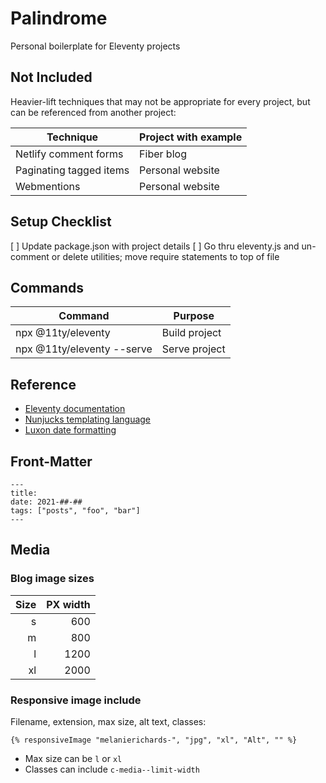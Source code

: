 # Palindrome

Personal boilerplate for Eleventy projects

## Not Included

Heavier-lift techniques that may not be appropriate for every project, but can be referenced from another project:

| Technique                  | Project with example         |
| -------------------------- | ---------------------------- |
| Netlify comment forms      | Fiber blog                   |
| Paginating tagged items    | Personal website             |
| Webmentions                | Personal website             |

## Setup Checklist

[ ] Update package.json with project details
[ ] Go thru eleventy.js and un-comment or delete utilities; move require statements to top of file

## Commands

| Command                    | Purpose                      |
| -------------------------- | ---------------------------- |
| npx @11ty/eleventy         | Build project                |
| npx @11ty/eleventy --serve | Serve project                |

## Reference

* [Eleventy documentation](https://www.11ty.dev/docs/)
* [Nunjucks templating language](https://mozilla.github.io/nunjucks/templating.html)
* [Luxon date formatting](https://moment.github.io/luxon/docs/manual/formatting.html)

## Front-Matter

```
---
title: 
date: 2021-##-##
tags: ["posts", "foo", "bar"]
---
```

## Media

### Blog image sizes

| Size | PX width |
| ---: | -------: |
| s    | 600      |
| m    | 800      |
| l    | 1200     |
| xl   | 2000     |

### Responsive image include

Filename, extension, max size, alt text, classes:

```
{% responsiveImage "melanierichards-", "jpg", "xl", "Alt", "" %}
```

* Max size can be `l` or `xl`
* Classes can include `c-media--limit-width`